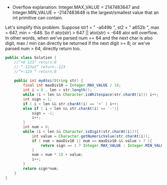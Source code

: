 
* Overflow explanation: Integer.MAX_VALUE = 2147483647 and Integer.MIN_VALUE = -2147483648 is the largest/smallest value that an int primitive can contain.

Let's simplify this problem. 
Suppose str1 = " -a649b ", st2 = " a652b ", max = 647, min = -648. 
So if atoi(str) > 647 || atoi(str) < -648 atoi will overflow. 
In other words, when we've parsed num == 64 and the next char is also digit, 
max / min can directly be returned if the next digit >= 8; or we've parsed num > 64, 
directly return too.

```java
public class Solution {
    //“+0 123” return:0
    // “-123a2” return:-123
    //“+—123 ” return:0
    
    public int myAtoi(String str) {
    	final int maxDiv10 = Integer.MAX_VALUE / 10;
    	int i = 0 , len = str.length();
    	while (i < len && Character.isWhitespace(str.charAt(i))) i++;
    	int sign = 1;
    	if ( i < len && str.charAt(i) == '+' ) i++;
		else if ( i < len && str.charAt(i) == '-'){
			sign = -1;
			i++;
		}
		int num = 0;
		while (i < len && Character.isDigit(str.charAt(i))){
			int value = Character.getNumericValue(str.charAt(i));
			if ( num > maxDiv10 || num == maxDiv10 && value > 7 ){
				return sign == 1 ? Integer.MAX_VALUE : Integer.MIN_VALUE;
			}
			num = num * 10 + value;
			i++;
		}
		return sign*num;
    }
}
```